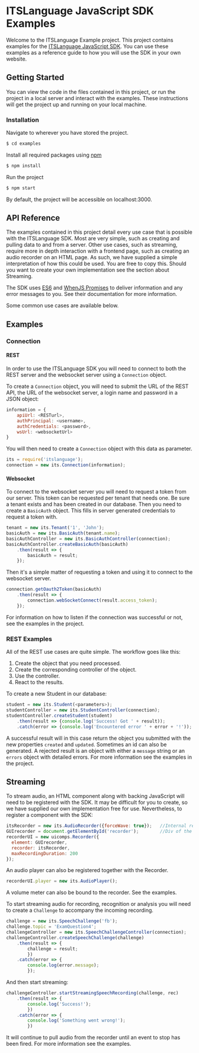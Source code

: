 # ITSLanguage JavaScript SDK Examples

Welcome to the ITSLanguage Example project. This project contains examples for
the [ITSLanguage JavaScript SDK](https://www.npmjs.com/package/itslanguage).
You can use these examples as a reference guide to how you will use the SDK in your own website.

## Getting Started

You can view the code in the files contained in this project, or run the project in a local server
and interact with the examples. These instructions will get the project up and running on your local machine.

### Installation

Navigate to wherever you have stored the project.

```sh
$ cd examples
```

Install all required packages using [npm](https://www.npmjs.com/)

```sh
$ npm install
```

Run the project

```sh
$ npm start
```

By default, the project will be accessible on localhost:3000.

## API Reference

The examples contained in this project detail every use case that is possible with the ITSLanguage SDK. Most are very simple, such as
creating and pulling data to and from a server. Other use cases, such as streaming, require more in depth interaction with a frontend
page, such as creating an audio recorder on an HTML page.
As such, we have supplied a simple interpretation of how this could be used. You are free to copy this.
Should you want to create your own implementation see the section about Streaming.

The SDK uses [ES6](https://developer.mozilla.org/en/docs/Web/JavaScript/Reference/Global_Objects/Promise)
and [WhenJS Promises](https://github.com/cujojs/when) to deliver information and any error messages to you.
See their documentation for more information.

Some common use cases are available below.

## Examples

### Connection

#### REST
In order to use the ITSLanguage SDK you will need to connect to both the REST server and the
websocket server using a `Connection` object.

To create a `Connection` object, you will need to submit the URL of the REST API, the URL of the websocket server,
a login name and password in a JSON object:
```javascript
information = {
    apiUrl: <RESTurl>,
    authPrincipal: <username>,
    authCredentials: <password>,
    wsUrl: <websocketUrl>
}
```
You will then need to create a `Connection` object with this data as parameter.
```javascript
its = require('itslanguage');
connection = new its.Connection(information);
```

#### Websocket

To connect to the websocket server you will need to request a token from our server.
This token can be requested per tenant that needs one. Be sure a tenant exists and has been created in our database.
Then you need to create a `BasicAuth` object. This fills in server generated credentials to request a token with.
```javascript
tenant = new its.Tenant('1', 'John');
basicAuth = new its.BasicAuth(tenant.name);
basicAuthController = new its.BasicAuthController(connection);
basicAuthController.createBasicAuth(basicAuth)
    .then(result => {
        basicAuth = result;
    });
```

Then it's a simple matter of requesting a token and using it to connect to the websocket server.
```javascript
connection.getOauth2Token(basicAuth)
    .then(result => {
        connection.webSocketConnect(result.access_token);
    });
```
For information on how to listen if the connection was successful or not, see the examples in the project.

### REST Examples

All of the REST use cases are quite simple. The workflow goes like this:
1. Create the object that you need processed.
2. Create the corresponding controller of the object.
3. Use the controller.
4. React to the results.

To create a new Student in our database:
```javascript
student = new its.Student(<parameters>);
studentController = new its.StudentController(connection);
studentController.createStudent(student)
    .then(result => {console.log('Success! Got ' + result));
    .catch(error => {console.log('Encountered error ' + error + '!'));
```
A successful result will in this case return the object you submitted with the new properties `created` and `updated`.
Sometimes an id can also be generated.
A rejected result is an object with either a `message` string or an `errors` object with detailed errors.
For more information see the examples in the project.

## Streaming

To stream audio, an HTML component along with backing JavaScript will need to be registered with the SDK. It may be difficult for
you to create, so we have supplied our own implementation free for use.
Nevertheless, to register a component with the SDK:
```javascript
itsRecorder = new its.AudioRecorder({forceWave: true});   //Internal representation of an audio recorder.
GUIrecorder = document.getElementById('recorder');        //Div of the custom HTML element representing a recorder.
recorderUI = new uicomps.Recorder({
  element: GUIrecorder,
  recorder: itsRecorder,
  maxRecordingDuration: 200
});
```
An audio player can also be registered together with the Recorder.
```javascript
recorderUI.player = new its.AudioPlayer();
```
A volume meter can also be bound to the recorder. See the examples.

To start streaming audio for recording, recognition or analysis you will need to create a `Challenge` to accompany
the incoming recording.
```javascript
challenge = new its.SpeechChallenge('fb');
challenge.topic = 'ExamQuestion4';
challengeController = new its.SpeechChallengeController(connection);
challengeController.createSpeechChallenge(challenge)
    .then(result => {
        challenge = result;
        })
    .catch(error => {
        console.log(error.message);
        });
```
And then start streaming:
```javascript
challengeController.startStreamingSpeechRecording(challenge, rec)
    .then(result => {
        console.log('Success!');
        })
    .catch(error => {
        console.log('Something went wrong!');
        })
```
It will continue to pull audio from the recorder until an event to stop has been fired. For more information see the examples.